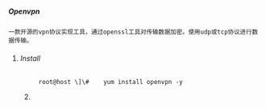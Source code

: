 ##### Openvpn

```
一款开源的vpn协议实现工具，通过openssl工具对传输数据加密。使用udp或tcp协议进行数据传输。
```



1. ######  Install

            root@host \]\#    yum install openvpn -y

    2. 



